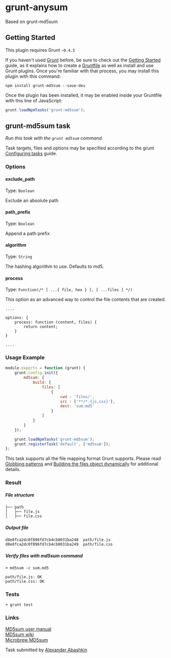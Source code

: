 # grunt-anysum

Based on grunt-md5sum

## Getting Started
This plugin requires Grunt `~0.4.5`

If you haven't used [Grunt](http://gruntjs.com/) before, be sure to check out the [Getting Started](http://gruntjs.com/getting-started) guide, as it explains how to create a [Gruntfile](http://gruntjs.com/sample-gruntfile) as well as install and use Grunt plugins. Once you're familiar with that process, you may install this plugin with this command:

```shell
npm install grunt-md5sum --save-dev
```

Once the plugin has been installed, it may be enabled inside your Gruntfile with this line of JavaScript:

```js
grunt.loadNpmTasks('grunt-md5sum');
```

## grunt-md5sum task
_Run this task with the `grunt md5sum` command._

Task targets, files and options may be specified according to the grunt [Configuring tasks](http://gruntjs.com/configuring-tasks) guide.

### Options

#### exclude_path
Type: `Boolean`

Exclude an absolute path

#### path_prefix
Type: `Boolean`

Append a path prefix

#### algorithm
Type: `String`

The hashing algorithm to use. Defaults to md5.

#### process
Type: `Function(/* [ ...{ file, hex } ], [ ...files ] */)`

This option as an advanced way to control the file contents that are created.

```
....

options: {
	process: function (content, files) {
		return content;
	}
}

....
```


### Usage Example

```js
module.exports = function (grunt) {
	grunt.config.init({
		md5sum: {
			build: {
				files: [
					{
						cwd : 'files/',
						src : ['**/*.{js,css}'],
						dest: 'sum.md5'
					}
				]
			}
		}
	});

	grunt.loadNpmTasks('grunt-md5sum');
	grunt.registerTask('default', ['md5sum']);
};

```

This task supports all the file mapping format Grunt supports. Please read [Globbing patterns](http://gruntjs.com/configuring-tasks#globbing-patterns) and [Building the files object dynamically](http://gruntjs.com/configuring-tasks#building-the-files-object-dynamically) for additional details.


### Result

##### File structure

```
├── path
│   ├── file.js
│   ├── file.css

```

##### Output file

```
d8e8fca2dc0f896fd7cb4cb0031ba248  path/file.js
d8e8fca2dc0f896fd7cb4cb0031ba249  path/file.css
```

##### Verify files with md5sum command

```
➜ md5sum -c sum.md5

path/file.js: OK
path/file.css: OK
```


### Tests

```
➜ grunt test
```


### Links

[MD5sum user manual](http://linux.die.net/man/1/md5sum) <br />
[MD5sum wiki](https://en.wikipedia.org/wiki/Md5sum) <br />
[Microbrew MD5sum](http://www.microbrew.org/tools/md5sha1sum/) <br />



Task submitted by [Alexander Abashkin](https://github.com/monolithed)
